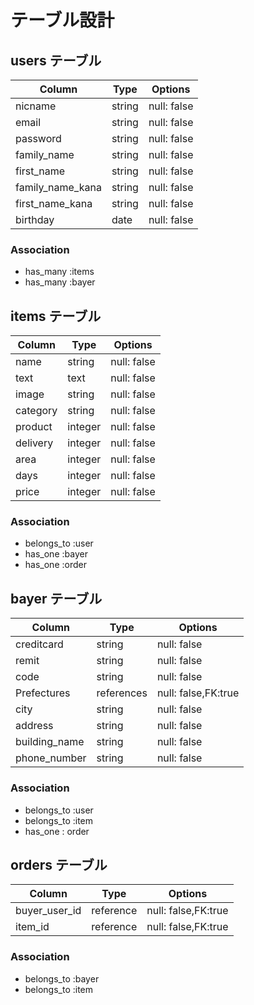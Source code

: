 # テーブル設計

## users テーブル

| Column         | Type   | Options     |
| --------       | ------ | ----------- |
| nicname        | string | null: false |
| email          | string | null: false |
| password       | string | null: false |
|family_name     | string | null: false |
|first_name      | string | null: false |
|family_name_kana| string | null: false |
|first_name_kana | string | null: false |
| birthday       | date   | null: false |

### Association
- has_many :items
- has_many :bayer

## items テーブル

| Column | Type   | Options     |
| ------ | ------ | ----------- |
| name   | string | null: false |
| text   | text   | null: false |
| image  | string | null: false |
|category| string | null: false |
| product| integer| null: false |
|delivery| integer| null: false |
| area   | integer| null: false |
| days   | integer| null: false |
| price  | integer| null: false |

### Association
- belongs_to :user
- has_one :bayer
- has_one :order


## bayer テーブル

| Column      | Type      | Options            |
| ------      | ------    | -----------        |
| creditcard  | string    | null: false        |
| remit       | string    | null: false        |
| code        | string    | null: false        |
|Prefectures  | references| null: false,FK:true|
| city        | string    | null: false        |
| address     | string    | null: false        |
|building_name| string    | null: false        |
|phone_number | string    | null: false        |

### Association
- belongs_to :user
- belongs_to :item
- has_one : order

## orders テーブル
| Column      | Type      | Options            |
| ------      | ------    | -----------        |
|buyer_user_id| reference | null: false,FK:true|
| item_id     | reference | null: false,FK:true|

### Association
- belongs_to :bayer
- belongs_to :item